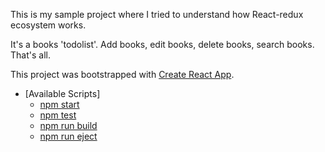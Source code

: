 This is my sample project where I tried to understand how React-redux ecosystem works.

It's a books 'todolist'. Add books, edit books, delete books, search books. That's all.

This project was bootstrapped with [Create React App](https://github.com/facebookincubator/create-react-app).

- [Available Scripts]
  - [npm start](#npm-start)
  - [npm test](#npm-test)
  - [npm run build](#npm-run-build)
  - [npm run eject](#npm-run-eject)
